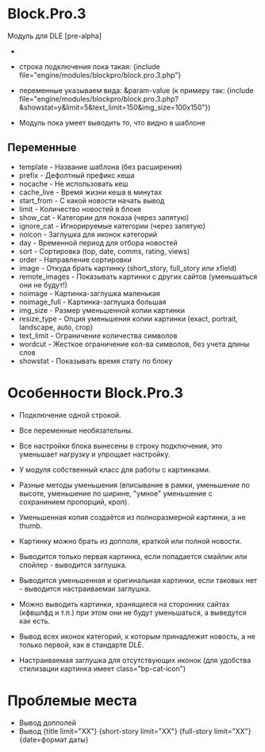 Block.Pro.3
===========

Модуль для DLE [pre-alpha]

-
* строка подключения пока такая: {include file="engine/modules/blockpro/block.pro.3.php"}
* переменные указываем вида: &param-value (к примеру так: {include file="engine/modules/blockpro/block.pro.3.php?&showstat=y&limit=5&text_limit=150&img_size=100x150"})

* Модуль пока умеет выводить то, что видно в шаблоне

Переменные
-------------------
* template - Название шаблона (без расширения)
* prefix - Дефолтный префикс кеша
* nocache - Не использовать кеш
* cache_live - Время жизни кеша в минутах
* start_from - C какой новости начать вывод
* limit - Количество новостей в блоке	
* show_cat - Категории для показа	(через запятую)
* ignore_cat - Игнорируемые категории (через запятую)
* noicon - Заглушка для иконок категорий
* day - Временной период для отбора новостей		
* sort - Сортировка (top, date, comms, rating, views)
* order - Направление сортировки
* image - Откуда брать картинку (short_story, full_story или xfield)
* remote_images - Показывать картинки с других сайтов (уменьшаться они не будут!)
* noimage - Картинка-заглушка маленькая
* noimage_full - Картинка-заглушка большая
* img_size - Размер уменьшенной копии картинки
* resize_type - Опция уменьшения копии картинки (exact, portrait, landscape, auto, crop)
* text_limit - Ограничение количества символов
* wordcut - Жесткое ограничение кол-ва символов, без учета длины слов
* showstat - Показывать время стату по блоку


Особенности Block.Pro.3
========================
- Подключение одной строкой.
- Все переменные необязательны.
- Все настройки блока вынесены в строку подключения, это уменьшает нагрузку и упрощает настройку.
- У модуля собственный класс для работы с картинками.
- Разные методы уменьшения (вписывание в рамки, уменьшение по высоте, уменьшение по ширине, "умное" уменьшение с сохранинием пропорций, кроп).
- Уменьшенная копия создаётся из полноразмерной картинки, а не thumb.
- Картинку можно брать из допполя, краткой или полной новости.
- Выводится только первая картинка, если попадается смайлик или спойлер - выводится заглушка.
- Выводится уменьшенная и оригинальная картинки, если таковых нет - выводится настраиваемая заглушка.
- Можно выводить картинки, хранящиеся на сторонних сайтах (кфвшлфд и т.п.) при этом они не будут уменьшаться, а выведутся как есть.

- Вывод всех иконок категорий, к которым принадлежит новость, а не только первой, как в стандарте DLE.
- Настраиваемая заглушка для отсутствующих иконок (для удобства стилизации картинка имеет class="bp-cat-icon")

Проблемые места
======================
- Вывод допполей
- Вывод {title limit="XX"} {short-story limit="XX"} {full-story limit="XX"} {date=формат даты}